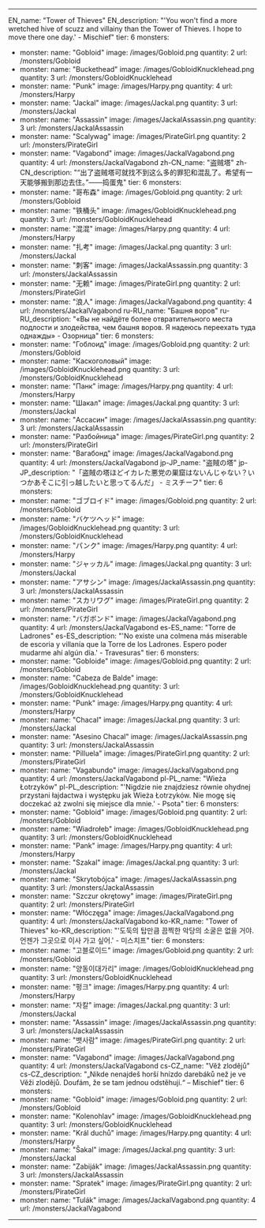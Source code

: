 ---

EN_name: "Tower of Thieves"
EN_description: "'You won't find a more wretched hive of scuzz and villainy than the Tower of Thieves. I hope to move there one day.' - Mischief"
tier: 6
monsters:
  - monster:
    name: "Gobloid"
    image: /images/Gobloid.png
    quantity: 2
    url: /monsters/Gobloid
  - monster:
    name: "Buckethead"
    image: /images/GobloidKnucklehead.png
    quantity: 3
    url: /monsters/GobloidKnucklehead
  - monster:
    name: "Punk"
    image: /images/Harpy.png
    quantity: 4
    url: /monsters/Harpy
  - monster:
    name: "Jackal"
    image: /images/Jackal.png
    quantity: 3
    url: /monsters/Jackal
  - monster:
    name: "Assassin"
    image: /images/JackalAssassin.png
    quantity: 3
    url: /monsters/JackalAssassin
  - monster:
    name: "Scalywag"
    image: /images/PirateGirl.png
    quantity: 2
    url: /monsters/PirateGirl
  - monster:
    name: "Vagabond"
    image: /images/JackalVagabond.png
    quantity: 4
    url: /monsters/JackalVagabond
zh-CN_name: "盗贼塔"
zh-CN_description: "“出了盗贼塔可就找不到这么多的罪犯和混乱了。希望有一天能够搬到那边去住。”——捣蛋鬼"
tier: 6
monsters:
  - monster:
    name: "哥布森"
    image: /images/Gobloid.png
    quantity: 2
    url: /monsters/Gobloid
  - monster:
    name: "铁桶头"
    image: /images/GobloidKnucklehead.png
    quantity: 3
    url: /monsters/GobloidKnucklehead
  - monster:
    name: "混混"
    image: /images/Harpy.png
    quantity: 4
    url: /monsters/Harpy
  - monster:
    name: "扎考"
    image: /images/Jackal.png
    quantity: 3
    url: /monsters/Jackal
  - monster:
    name: "刺客"
    image: /images/JackalAssassin.png
    quantity: 3
    url: /monsters/JackalAssassin
  - monster:
    name: "无赖"
    image: /images/PirateGirl.png
    quantity: 2
    url: /monsters/PirateGirl
  - monster:
    name: "浪人"
    image: /images/JackalVagabond.png
    quantity: 4
    url: /monsters/JackalVagabond
ru-RU_name: "Башня воров"
ru-RU_description: "«Вы не найдёте более отвратительного места подлости и злодейства, чем башня воров. Я надеюсь переехать туда однажды» - Озорница"
tier: 6
monsters:
  - monster:
    name: "Гоблоид"
    image: /images/Gobloid.png
    quantity: 2
    url: /monsters/Gobloid
  - monster:
    name: "Каскоголовый"
    image: /images/GobloidKnucklehead.png
    quantity: 3
    url: /monsters/GobloidKnucklehead
  - monster:
    name: "Панк"
    image: /images/Harpy.png
    quantity: 4
    url: /monsters/Harpy
  - monster:
    name: "Шакал"
    image: /images/Jackal.png
    quantity: 3
    url: /monsters/Jackal
  - monster:
    name: "Ассасин"
    image: /images/JackalAssassin.png
    quantity: 3
    url: /monsters/JackalAssassin
  - monster:
    name: "Разбойница"
    image: /images/PirateGirl.png
    quantity: 2
    url: /monsters/PirateGirl
  - monster:
    name: "Вагабонд"
    image: /images/JackalVagabond.png
    quantity: 4
    url: /monsters/JackalVagabond
jp-JP_name: "盗賊の塔"
jp-JP_description: "「盗賊の塔ほどイカレた悪党の巣窟はないんじゃない？いつかあそこに引っ越したいと思ってるんだ」 - ミスチーフ"
tier: 6
monsters:
  - monster:
    name: "ゴブロイド"
    image: /images/Gobloid.png
    quantity: 2
    url: /monsters/Gobloid
  - monster:
    name: "バケツヘッド"
    image: /images/GobloidKnucklehead.png
    quantity: 3
    url: /monsters/GobloidKnucklehead
  - monster:
    name: "パンク"
    image: /images/Harpy.png
    quantity: 4
    url: /monsters/Harpy
  - monster:
    name: "ジャッカル"
    image: /images/Jackal.png
    quantity: 3
    url: /monsters/Jackal
  - monster:
    name: "アサシン"
    image: /images/JackalAssassin.png
    quantity: 3
    url: /monsters/JackalAssassin
  - monster:
    name: "スカリワグ"
    image: /images/PirateGirl.png
    quantity: 2
    url: /monsters/PirateGirl
  - monster:
    name: "バガボンド"
    image: /images/JackalVagabond.png
    quantity: 4
    url: /monsters/JackalVagabond
es-ES_name: "Torre de Ladrones"
es-ES_description: "'No existe una colmena más miserable de escoria y villanía que la Torre de los Ladrones. Espero poder mudarme ahí algún día.' - Travesuras"
tier: 6
monsters:
  - monster:
    name: "Gobloide"
    image: /images/Gobloid.png
    quantity: 2
    url: /monsters/Gobloid
  - monster:
    name: "Cabeza de Balde"
    image: /images/GobloidKnucklehead.png
    quantity: 3
    url: /monsters/GobloidKnucklehead
  - monster:
    name: "Punk"
    image: /images/Harpy.png
    quantity: 4
    url: /monsters/Harpy
  - monster:
    name: "Chacal"
    image: /images/Jackal.png
    quantity: 3
    url: /monsters/Jackal
  - monster:
    name: "Asesino Chacal"
    image: /images/JackalAssassin.png
    quantity: 3
    url: /monsters/JackalAssassin
  - monster:
    name: "Pilluela"
    image: /images/PirateGirl.png
    quantity: 2
    url: /monsters/PirateGirl
  - monster:
    name: "Vagabundo"
    image: /images/JackalVagabond.png
    quantity: 4
    url: /monsters/JackalVagabond
pl-PL_name: "Wieża Łotrzyków"
pl-PL_description: "'Nigdzie nie znajdziesz równie ohydnej przystani łajdactwa i występku jak Wieża Łotrzyków. Nie mogę się doczekać aż zwolni się miejsce dla mnie.' - Psota"
tier: 6
monsters:
  - monster:
    name: "Gobloid"
    image: /images/Gobloid.png
    quantity: 2
    url: /monsters/Gobloid
  - monster:
    name: "Wiadrołeb"
    image: /images/GobloidKnucklehead.png
    quantity: 3
    url: /monsters/GobloidKnucklehead
  - monster:
    name: "Pank"
    image: /images/Harpy.png
    quantity: 4
    url: /monsters/Harpy
  - monster:
    name: "Szakal"
    image: /images/Jackal.png
    quantity: 3
    url: /monsters/Jackal
  - monster:
    name: "Skrytobójca"
    image: /images/JackalAssassin.png
    quantity: 3
    url: /monsters/JackalAssassin
  - monster:
    name: "Szczur okrętowy"
    image: /images/PirateGirl.png
    quantity: 2
    url: /monsters/PirateGirl
  - monster:
    name: "Włóczęga"
    image: /images/JackalVagabond.png
    quantity: 4
    url: /monsters/JackalVagabond
ko-KR_name: "Tower of Thieves"
ko-KR_description: "'도둑의 탑만큼 끔찍한 악당의 소굴은 없을 거야. 언젠가 그곳으로 이사 가고 싶어.' - 미스치프"
tier: 6
monsters:
  - monster:
    name: "고블로이드"
    image: /images/Gobloid.png
    quantity: 2
    url: /monsters/Gobloid
  - monster:
    name: "양동이대가리"
    image: /images/GobloidKnucklehead.png
    quantity: 3
    url: /monsters/GobloidKnucklehead
  - monster:
    name: "펑크"
    image: /images/Harpy.png
    quantity: 4
    url: /monsters/Harpy
  - monster:
    name: "자칼"
    image: /images/Jackal.png
    quantity: 3
    url: /monsters/Jackal
  - monster:
    name: "Assassin"
    image: /images/JackalAssassin.png
    quantity: 3
    url: /monsters/JackalAssassin
  - monster:
    name: "뱃사람"
    image: /images/PirateGirl.png
    quantity: 2
    url: /monsters/PirateGirl
  - monster:
    name: "Vagabond"
    image: /images/JackalVagabond.png
    quantity: 4
    url: /monsters/JackalVagabond
cs-CZ_name: "Věž zlodějů"
cs-CZ_description: "„Nikde nenajdeš horší hnízdo darebáků než je ve Věži zlodějů. Doufám, že se tam jednou odstěhuji.“ – Mischief"
tier: 6
monsters:
  - monster:
    name: "Gobloid"
    image: /images/Gobloid.png
    quantity: 2
    url: /monsters/Gobloid
  - monster:
    name: "Kolenohlav"
    image: /images/GobloidKnucklehead.png
    quantity: 3
    url: /monsters/GobloidKnucklehead
  - monster:
    name: "Král duchů"
    image: /images/Harpy.png
    quantity: 4
    url: /monsters/Harpy
  - monster:
    name: "Šakal"
    image: /images/Jackal.png
    quantity: 3
    url: /monsters/Jackal
  - monster:
    name: "Zabiják"
    image: /images/JackalAssassin.png
    quantity: 3
    url: /monsters/JackalAssassin
  - monster:
    name: "Spratek"
    image: /images/PirateGirl.png
    quantity: 2
    url: /monsters/PirateGirl
  - monster:
    name: "Tulák"
    image: /images/JackalVagabond.png
    quantity: 4
    url: /monsters/JackalVagabond
---